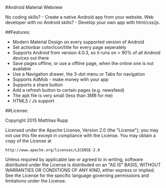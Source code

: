 #Android Material Webview

No coding skills? - Create a native Android app from your website.
Web developer with no Android skills? - Develop your own app with html/css/js.

##Features:

 - Modern Material Design on every supported version of Android
 - Set actionbar color/icon/title for every page seperately
 - Supports Android from version 4.0.3, so it runs on > 90% of all Android devices out there
 - Save pages offline, or use a offline page, when the online one is not available
 - Use a Navigation drawer, the 3-dot menu or Tabs for navigation
 - Supports AdMob - make money with your app
 - Supports a share button
 - Add a refresh button to certain pages (e.g. newsfeed)
 - The apk file is very small (less than 3MB for me)
 - HTML5 / Js support

##License:

Copyright 2015 Matthias Rupp

Licensed under the Apache License, Version 2.0 (the "License");
you may not use this file except in compliance with the License.
You may obtain a copy of the License at

    http://www.apache.org/licenses/LICENSE-2.0

Unless required by applicable law or agreed to in writing, software
distributed under the License is distributed on an "AS IS" BASIS,
WITHOUT WARRANTIES OR CONDITIONS OF ANY KIND, either express or implied.
See the License for the specific language governing permissions and
limitations under the License.
